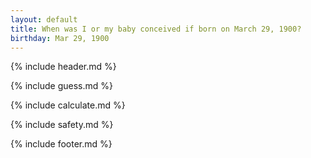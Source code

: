 ```yaml
---
layout: default
title: When was I or my baby conceived if born on March 29, 1900?
birthday: Mar 29, 1900
---
```


{% include header.md %}

{% include guess.md %}

{% include calculate.md %}

{% include safety.md %}

{% include footer.md %}




